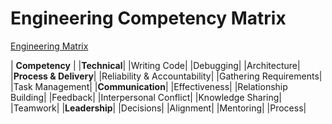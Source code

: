 # Engineering Competency Matrix

[Engineering Matrix](https://docs.google.com/spreadsheets/d/16nEXA_ujak5aIYVnCaDvWwNgP5paDed4NE1PqHtUy_E/edit#gid=0)

| **Competency** |
|**Technical**|
|Writing Code|
|Debugging|
|Architecture|
|**Process & Delivery**|
|Reliability & Accountability|
|Gathering Requirements|
|Task Management|
|**Communication**|
|Effectiveness|
|Relationship Building|
|Feedback|
|Interpersonal Conflict|
|Knowledge Sharing|
|Teamwork|
|**Leadership**|
|Decisions|
|Alignment|
|Mentoring|
|Process|
